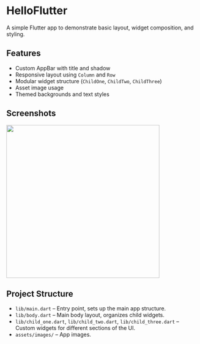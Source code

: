 # HelloFlutter

A simple Flutter app to demonstrate basic layout, widget composition, and styling.

## Features

- Custom AppBar with title and shadow
- Responsive layout using `Column` and `Row`
- Modular widget structure (`ChildOne`, `ChildTwo`, `ChildThree`)
- Asset image usage
- Themed backgrounds and text styles

## Screenshots

<img src="https://cdn.discordapp.com/attachments/945123026410831952/1378334442778787890/Screenshot_1748690909.png?ex=683c397b&is=683ae7fb&hm=3cba1e3d9cc74139027dcae28e28837d1fa5f3886e321dab7e2f64e333d1b7de&" width="400"/>

## Project Structure

- `lib/main.dart` – Entry point, sets up the main app structure.
- `lib/body.dart` – Main body layout, organizes child widgets.
- `lib/child_one.dart`, `lib/child_two.dart`, `lib/child_three.dart` – Custom widgets for different sections of the UI.
- `assets/images/` – App images.
